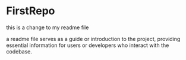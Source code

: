 # FirstRepo

this is a change to my readme file

a readme file serves as a guide or introduction to the project, 
providing essential information for users or developers who interact with the codebase.